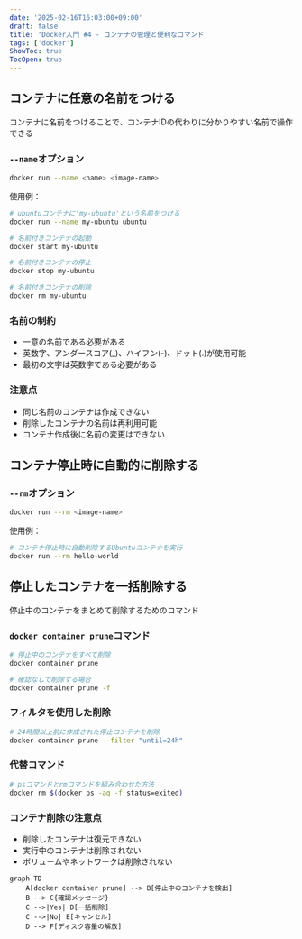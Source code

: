 ```yaml
---
date: '2025-02-16T16:03:00+09:00'
draft: false
title: 'Docker入門 #4 - コンテナの管理と便利なコマンド'
tags: ['docker']
ShowToc: true
TocOpen: true
---
```


## コンテナに任意の名前をつける

コンテナに名前をつけることで、コンテナIDの代わりに分かりやすい名前で操作できる

### `--name`オプション

```sh
docker run --name <name> <image-name>
```

使用例：

```sh
# ubuntuコンテナに'my-ubuntu'という名前をつける
docker run --name my-ubuntu ubuntu

# 名前付きコンテナの起動
docker start my-ubuntu

# 名前付きコンテナの停止
docker stop my-ubuntu

# 名前付きコンテナの削除
docker rm my-ubuntu
```

### 名前の制約

- 一意の名前である必要がある
- 英数字、アンダースコア(_)、ハイフン(-)、ドット(.)が使用可能
- 最初の文字は英数字である必要がある

### 注意点

- 同じ名前のコンテナは作成できない
- 削除したコンテナの名前は再利用可能
- コンテナ作成後に名前の変更はできない

## コンテナ停止時に自動的に削除する

### `--rm`オプション

```sh
docker run --rm <image-name>
```

使用例：

```sh
# コンテナ停止時に自動削除するUbuntuコンテナを実行
docker run --rm hello-world
```

## 停止したコンテナを一括削除する

停止中のコンテナをまとめて削除するためのコマンド

### `docker container prune`コマンド

```sh
# 停止中のコンテナをすべて削除
docker container prune

# 確認なしで削除する場合
docker container prune -f
```

### フィルタを使用した削除

```sh
# 24時間以上前に作成された停止コンテナを削除
docker container prune --filter "until=24h"
```

### 代替コマンド

```sh
# psコマンドとrmコマンドを組み合わせた方法
docker rm $(docker ps -aq -f status=exited)
```

### コンテナ削除の注意点

- 削除したコンテナは復元できない
- 実行中のコンテナは削除されない
- ボリュームやネットワークは削除されない

```mermaid
graph TD
    A[docker container prune] --> B[停止中のコンテナを検出]
    B --> C{確認メッセージ}
    C -->|Yes| D[一括削除]
    C -->|No| E[キャンセル]
    D --> F[ディスク容量の解放]
```
